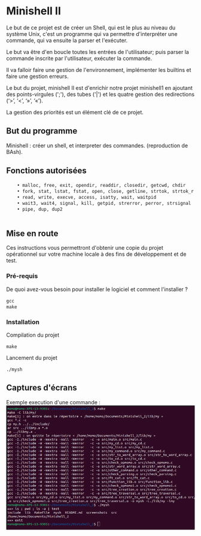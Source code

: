 # Minishell II

Le but de ce projet est de créer un Shell, qui est le plus au niveau du système Unix, c'est un programme qui va permettre d'interpréter une commande, qui va ensuite la parser et l'exécuter.

Le but va être d'en boucle toutes les entrées de l'utilisateur; puis parser la commande inscrite par l'utilisateur, exécuter la commande.

Il va falloir faire une gestion de l'environnement, implémenter les builtins et faire une gestion erreurs.


Le but du projet, minishell II est d'enrichir notre projet minishell1 en ajoutant des points-virgules (';'), des tubes ('|') et les quatre gestion des redirections (‘>’, ‘<’, ‘»’, ‘«’).

La gestion des priorités est un élément clé de ce projet.

## But du programme

Minishell : créer un shell, et interpreter des commandes. (reproduction de BAsh).

## Fonctions autorisées

```
	• malloc, free, exit, opendir, readdir, closedir, getcwd, chdir
	• fork, stat, lstat, fstat, open, close, getline, strtok, strtok_r
	• read, write, execve, access, isatty, wait, waitpid
	• wait3, wait4, signal, kill, getpid, strerror, perror, strsignal
	• pipe, dup, dup2
	
```

## Mise en route

Ces instructions vous permettront d'obtenir une copie du projet opérationnel sur votre machine locale à des fins de développement et de test.

### Pré-requis

De quoi avez-vous besoin pour installer le logiciel et comment l'installer ?

```
gcc
make
```

### Installation

Compilation du projet

```
make
```

Lancement du projet

```
./mysh

```

## Captures d'écrans

Exemple execution d'une commande :
![Screenshot](screenshots/screen2.png)




